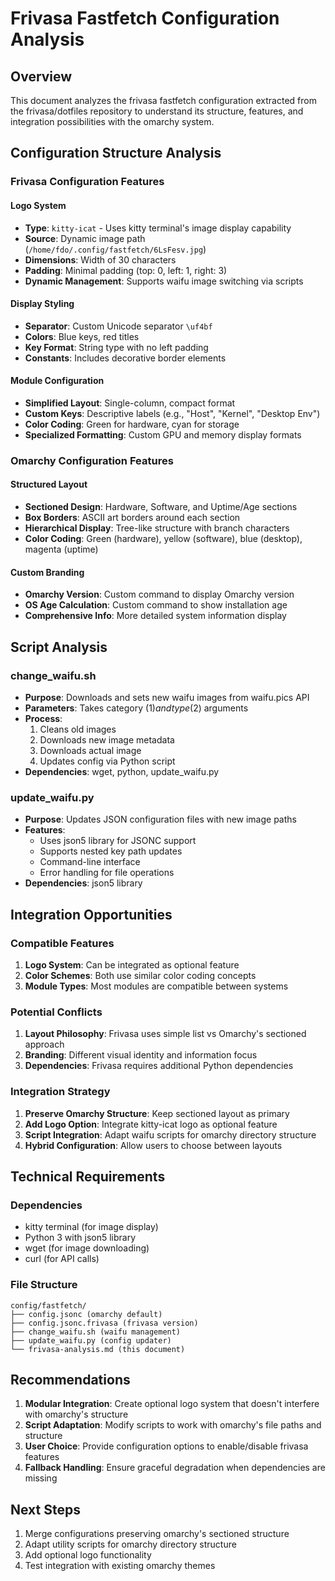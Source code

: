 # Frivasa Fastfetch Configuration Analysis

## Overview
This document analyzes the frivasa fastfetch configuration extracted from the frivasa/dotfiles repository to understand its structure, features, and integration possibilities with the omarchy system.

## Configuration Structure Analysis

### Frivasa Configuration Features

#### Logo System
- **Type**: `kitty-icat` - Uses kitty terminal's image display capability
- **Source**: Dynamic image path (`/home/fdo/.config/fastfetch/6LsFesv.jpg`)
- **Dimensions**: Width of 30 characters
- **Padding**: Minimal padding (top: 0, left: 1, right: 3)
- **Dynamic Management**: Supports waifu image switching via scripts

#### Display Styling
- **Separator**: Custom Unicode separator ` \uf4bf  `
- **Colors**: Blue keys, red titles
- **Key Format**: String type with no left padding
- **Constants**: Includes decorative border elements

#### Module Configuration
- **Simplified Layout**: Single-column, compact format
- **Custom Keys**: Descriptive labels (e.g., "Host", "Kernel", "Desktop Env")
- **Color Coding**: Green for hardware, cyan for storage
- **Specialized Formatting**: Custom GPU and memory display formats

### Omarchy Configuration Features

#### Structured Layout
- **Sectioned Design**: Hardware, Software, and Uptime/Age sections
- **Box Borders**: ASCII art borders around each section
- **Hierarchical Display**: Tree-like structure with branch characters
- **Color Coding**: Green (hardware), yellow (software), blue (desktop), magenta (uptime)

#### Custom Branding
- **Omarchy Version**: Custom command to display Omarchy version
- **OS Age Calculation**: Custom command to show installation age
- **Comprehensive Info**: More detailed system information display

## Script Analysis

### change_waifu.sh
- **Purpose**: Downloads and sets new waifu images from waifu.pics API
- **Parameters**: Takes category ($1) and type ($2) arguments
- **Process**: 
  1. Cleans old images
  2. Downloads new image metadata
  3. Downloads actual image
  4. Updates config via Python script
- **Dependencies**: wget, python, update_waifu.py

### update_waifu.py
- **Purpose**: Updates JSON configuration files with new image paths
- **Features**: 
  - Uses json5 library for JSONC support
  - Supports nested key path updates
  - Command-line interface
  - Error handling for file operations
- **Dependencies**: json5 library

## Integration Opportunities

### Compatible Features
1. **Logo System**: Can be integrated as optional feature
2. **Color Schemes**: Both use similar color coding concepts
3. **Module Types**: Most modules are compatible between systems

### Potential Conflicts
1. **Layout Philosophy**: Frivasa uses simple list vs Omarchy's sectioned approach
2. **Branding**: Different visual identity and information focus
3. **Dependencies**: Frivasa requires additional Python dependencies

### Integration Strategy
1. **Preserve Omarchy Structure**: Keep sectioned layout as primary
2. **Add Logo Option**: Integrate kitty-icat logo as optional feature
3. **Script Integration**: Adapt waifu scripts for omarchy directory structure
4. **Hybrid Configuration**: Allow users to choose between layouts

## Technical Requirements

### Dependencies
- kitty terminal (for image display)
- Python 3 with json5 library
- wget (for image downloading)
- curl (for API calls)

### File Structure
```
config/fastfetch/
├── config.jsonc (omarchy default)
├── config.jsonc.frivasa (frivasa version)
├── change_waifu.sh (waifu management)
├── update_waifu.py (config updater)
└── frivasa-analysis.md (this document)
```

## Recommendations

1. **Modular Integration**: Create optional logo system that doesn't interfere with omarchy's structure
2. **Script Adaptation**: Modify scripts to work with omarchy's file paths and structure
3. **User Choice**: Provide configuration options to enable/disable frivasa features
4. **Fallback Handling**: Ensure graceful degradation when dependencies are missing

## Next Steps

1. Merge configurations preserving omarchy's sectioned structure
2. Adapt utility scripts for omarchy directory structure
3. Add optional logo functionality
4. Test integration with existing omarchy themes
